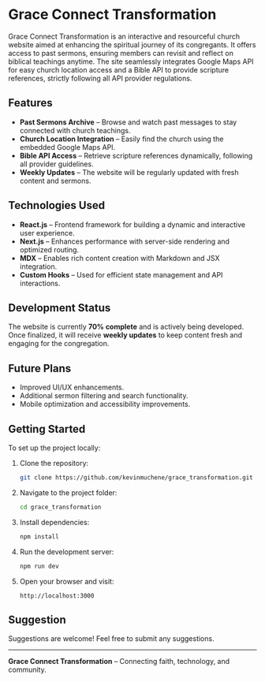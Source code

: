 # Grace Connect Transformation

Grace Connect Transformation is an interactive and resourceful church website aimed at enhancing the spiritual journey of its congregants. It offers access to past sermons, ensuring members can revisit and reflect on biblical teachings anytime. The site seamlessly integrates Google Maps API for easy church location access and a Bible API to provide scripture references, strictly following all API provider regulations.

## Features
- **Past Sermons Archive** – Browse and watch past messages to stay connected with church teachings.
- **Church Location Integration** – Easily find the church using the embedded Google Maps API.
- **Bible API Access** – Retrieve scripture references dynamically, following all provider guidelines.
- **Weekly Updates** – The website will be regularly updated with fresh content and sermons.

## Technologies Used
- **React.js** – Frontend framework for building a dynamic and interactive user experience.
- **Next.js** – Enhances performance with server-side rendering and optimized routing.
- **MDX** – Enables rich content creation with Markdown and JSX integration.
- **Custom Hooks** – Used for efficient state management and API interactions.

## Development Status
The website is currently **70% complete** and is actively being developed. Once finalized, it will receive **weekly updates** to keep content fresh and engaging for the congregation.

## Future Plans
- Improved UI/UX enhancements.
- Additional sermon filtering and search functionality.
- Mobile optimization and accessibility improvements.

## Getting Started
To set up the project locally:

1. Clone the repository:
   ```sh
   git clone https://github.com/kevinmuchene/grace_transformation.git
   ```
2. Navigate to the project folder:
   ```sh
   cd grace_transformation
   ```
3. Install dependencies:
   ```sh
   npm install
   ```
4. Run the development server:
   ```sh
   npm run dev
   ```
5. Open your browser and visit:
   ```
   http://localhost:3000
   ```

## Suggestion
Suggestions are welcome! Feel free to submit any suggestions.


---
**Grace Connect Transformation** – Connecting faith, technology, and community.
